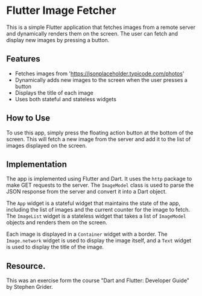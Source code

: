 # Flutter Image Fetcher

This is a simple Flutter application that fetches images from a remote server and dynamically renders them on the screen. The user can fetch and display new images by pressing a button.

## Features

- Fetches images from 'https://jsonplaceholder.typicode.com/photos'
- Dynamically adds new images to the screen when the user presses a button
- Displays the title of each image
- Uses both stateful and stateless widgets

## How to Use

To use this app, simply press the floating action button at the bottom of the screen. This will fetch a new image from the server and add it to the list of images displayed on the screen.

## Implementation

The app is implemented using Flutter and Dart. It uses the `http` package to make GET requests to the server. The `ImageModel` class is used to parse the JSON response from the server and convert it into a Dart object.

The `App` widget is a stateful widget that maintains the state of the app, including the list of images and the current counter for the image to fetch. The `ImageList` widget is a stateless widget that takes a list of `ImageModel` objects and renders them on the screen.

Each image is displayed in a `Container` widget with a border. The `Image.network` widget is used to display the image itself, and a `Text` widget is used to display the title of the image.

## Resource.

This was an exercise form the course "Dart and Flutter: Developer Guide" by Stephen Grider.
